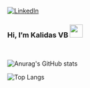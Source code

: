 [![LinkedIn][linkedin-shield]][linkedin-url]

  ### Hi, I’m  Kalidas VB <img src="https://raw.githubusercontent.com/MartinHeinz/MartinHeinz/master/wave.gif" width="30px">
  <br>
  
![Anurag's GitHub stats](https://github-readme-stats.vercel.app/api?username=KalidasVijayBhak&count_private=true&show_icons=true&theme=dark)
 
 

 
![Top Langs](https://github-readme-stats.vercel.app/api/top-langs/?username=KalidasVijayBhak&layout=compact&count_private=true&show_icons=true&theme=dark) 


[linkedin-shield]: https://img.shields.io/badge/-LinkedIn-black.svg?style=for-the-badge&logo=linkedin&colorB=555
[linkedin-url]:linkedin.com/in/kalidas-vb-9706731a5

